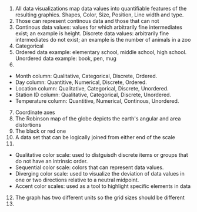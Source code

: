 1. All data visualizations map data values into quantifiable features of the resulting graphics. Shapes, Color, Size, Position, Line width and type.
2. Those can represent continous data and those that can not
3. Continous data values: values for which arbitrarily fine intermediates exist; an example is height. Discrete data values: arbitrarily fine intermediates do not exist; an example is the number of animals in a zoo
4. Categorical
5. Ordered data example: elementary school, middle school, high school. Unordered data example: book, pen, mug  
6.
  + Month column: Qualitative, Categorical, Discrete, Ordered.
  + Day column: Quantitive, Numerical, Discrete, Ordered.
  + Location column: Qualitative, Categorical, Discrete, Unordered.
  + Station ID column: Qualitative, Categorical, Discrete, Unordered.
  + Temperature column: Quantitive, Numerical, Continous, Unordered.
7.  Coordinate axes
8.  The Robinson map of the globe depicts the earth's angular and area distortions
9.  The black or red one
10.  A data set that can be logically joined from either end of the scale
11.
  + Qualitative color scale: used to distguisdh discrete items or groups that do not have an intrinsic order.
  + Sequential color scale: colors that can represent data values.
  + Diverging color scale: used to visualize the deviation of data values in one or two directions relative to a neutral midpoint.
  + Accent color scales: used as a tool to highlight specific elements in data
12. The graph has two different units so the grid sizes should be different
13. 
    
